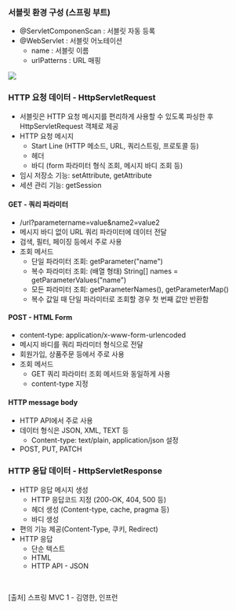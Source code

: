 ### 서블릿 환경 구성 (스프링 부트)
- @ServletComponenScan : 서블릿 자동 등록
- @WebServlet : 서블릿 어노테이션
  - name : 서블릿 이름
  - urlPatterns : URL 매핑
  
![](https://velog.velcdn.com/images/psmin77/post/c6a961a8-9aa9-404d-9786-bff8eea9a47d/image.png)
### HTTP 요청 데이터 - HttpServletRequest
- 서블릿은 HTTP 요청 메시지를 편리하게 사용할 수 있도록 파싱한 후 HttpServletRequest 객체로 제공
- HTTP 요청 메시지
  - Start Line (HTTP 메소드, URL, 쿼리스트링, 프로토콜 등)
  - 헤더
  - 바디 (form 파라미터 형식 조회, 메시지 바디 조회 등)
- 임시 저장소 기능: setAttribute, getAttribute
- 세션 관리 기능: getSession

#### GET - 쿼리 파라미터
- /url?parametername=value&name2=value2
- 메시지 바디 없이 URL 쿼리 파라미터에 데이터 전달
- 검색, 필터, 페이징 등에서 주로 사용
- 조회 메서드
  - 단일 파라미터 조회: getParameter("name")
  - 복수 파라미터 조회: (배열 형태) String[] names = getParameterValues("name")
  - 모든 파라미터 조회: getParameterNames(), getParameterMap()
  - 복수 값일 때 단일 파라미터로 조회할 경우 첫 번째 값만 반환함
  
#### POST - HTML Form
- content-type: application/x-www-form-urlencoded
- 메시지 바디를 쿼리 파라미터 형식으로 전달
- 회원가입, 상품주문 등에서 주로 사용
- 조회 메서드
  - GET 쿼리 파라미터 조회 메서드와 동일하게 사용
  - content-type 지정  
  
#### HTTP message body
- HTTP API에서 주로 사용
- 데이터 형식은 JSON, XML, TEXT 등
  - Content-type: text/plain, application/json 설정
- POST, PUT, PATCH

### HTTP 응답 데이터 - HttpServletResponse
- HTTP 응답 메시지 생성 
  - HTTP 응답코드 지정 (200-OK, 404, 500 등)
  - 헤더 생성 (Content-type, cache, pragma 등)
  - 바디 생성
- 편의 기능 제공(Content-Type, 쿠키, Redirect)
- HTTP 응답 
  - 단순 텍스트
  - HTML
  - HTTP API - JSON

<br>

>
[출처] 스프링 MVC 1 - 김영한, 인프런
